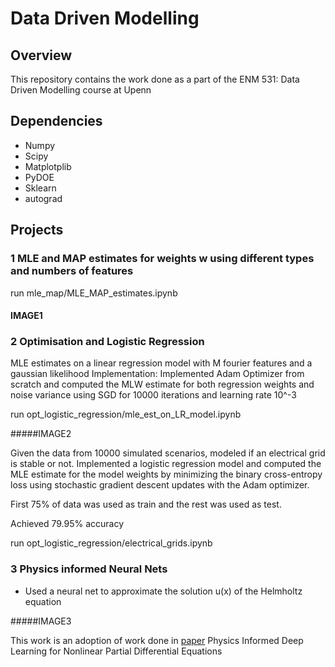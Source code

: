 # Data Driven Modelling

## Overview
This repository contains the work done as a part of the ENM 531: Data Driven Modelling course at Upenn 

## Dependencies
- Numpy
- Scipy
- Matplotplib
- PyDOE
- Sklearn
- autograd

## Projects

### 1 MLE and MAP estimates for weights w using different types and numbers of features

run mle\_map/MLE\_MAP\_estimates.ipynb

#### IMAGE1

### 2 Optimisation and Logistic Regression

MLE estimates on a linear regression model with M fourier features and a gaussian likelihood
Implementation: Implemented Adam Optimizer from scratch and computed the MLW estimate for both regression weights and noise variance using SGD for 10000 iterations and learning rate 10\^-3

run opt\_logistic\_regression/mle\_est\_on\_LR\_model.ipynb

#####IMAGE2

Given the data from 10000 simulated scenarios, modeled if an electrical grid is stable or not. Implemented a logistic regression model and computed the MLE estimate for the model weights by minimizing the binary cross-entropy loss using stochastic gradient descent updates with the Adam optimizer.

First 75% of data was used as train and the rest was used as test.

Achieved 79.95% accuracy

run opt\_logistic\_regression/electrical\_grids.ipynb

### 3 Physics informed Neural Nets

- Used a neural net to approximate the solution u(x) of the Helmholtz equation

#####IMAGE3

This work is an adoption of work done in [paper](https://arxiv.org/pdf/1711.10561.pdf) Physics Informed Deep Learning for Nonlinear Partial Differential Equations

